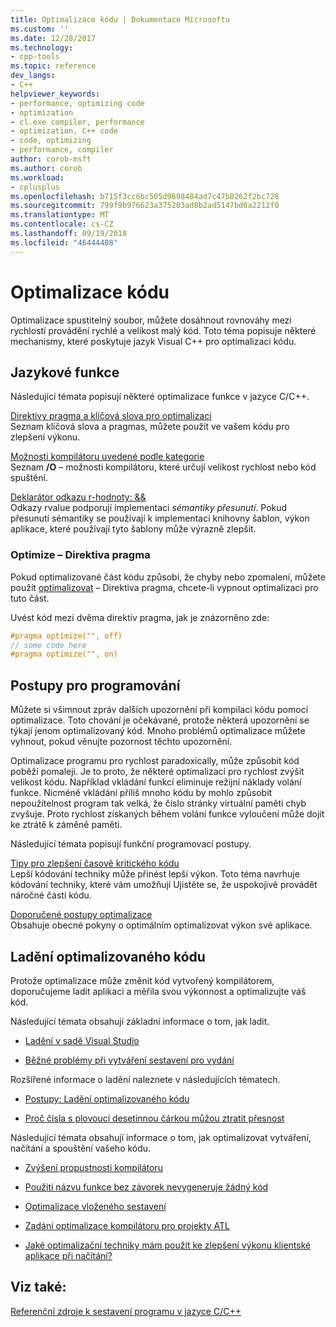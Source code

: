 ```yaml
---
title: Optimalizace kódu | Dokumentace Microsoftu
ms.custom: ''
ms.date: 12/28/2017
ms.technology:
- cpp-tools
ms.topic: reference
dev_langs:
- C++
helpviewer_keywords:
- performance, optimizing code
- optimization
- cl.exe compiler, performance
- optimization, C++ code
- code, optimizing
- performance, compiler
author: corob-msft
ms.author: corob
ms.workload:
- cplusplus
ms.openlocfilehash: b715f3cc6bc505d9698484ad7c47b8262f2bc728
ms.sourcegitcommit: 799f9b976623a375203ad8b2ad5147bd6a2212f0
ms.translationtype: MT
ms.contentlocale: cs-CZ
ms.lasthandoff: 09/19/2018
ms.locfileid: "46444408"
---
```

# <a name="optimizing-your-code"></a>Optimalizace kódu

Optimalizace spustitelný soubor, můžete dosáhnout rovnováhy mezi rychlostí provádění rychlé a velikost malý kód. Toto téma popisuje některé mechanismy, které poskytuje jazyk Visual C++ pro optimalizaci kódu.

## <a name="language-features"></a>Jazykové funkce

Následující témata popisují některé optimalizace funkce v jazyce C/C++.

[Direktivy pragma a klíčová slova pro optimalizaci](../../build/reference/optimization-pragmas-and-keywords.md)<br/>
Seznam klíčová slova a pragmas, můžete použít ve vašem kódu pro zlepšení výkonu.

[Možnosti kompilátoru uvedené podle kategorie](../../build/reference/compiler-options-listed-by-category.md)<br/>
Seznam **/O** – možnosti kompilátoru, které určují velikost rychlost nebo kód spuštění.

[Deklarátor odkazu r-hodnoty: &&](../../cpp/rvalue-reference-declarator-amp-amp.md)<br/>
Odkazy rvalue podporují implementaci *sémantiky přesunutí*. Pokud přesunutí sémantiky se používají k implementaci knihovny šablon, výkon aplikace, které používají tyto šablony může výrazně zlepšit.

### <a name="the-optimize-pragma"></a>Optimize – Direktiva pragma

Pokud optimalizované část kódu způsobí, že chyby nebo zpomalení, můžete použít [optimalizovat](../../preprocessor/optimize.md) – Direktiva pragma, chcete-li vypnout optimalizaci pro tuto část.

Uvést kód mezi dvěma direktiv pragma, jak je znázorněno zde:

```cpp
#pragma optimize("", off)
// some code here
#pragma optimize("", on)
```

## <a name="programming-practices"></a>Postupy pro programování

Můžete si všimnout zpráv dalších upozornění při kompilaci kódu pomocí optimalizace. Toto chování je očekávané, protože některá upozornění se týkají jenom optimalizovaný kód. Mnoho problémů optimalizace můžete vyhnout, pokud věnujte pozornost těchto upozornění.

Optimalizace programu pro rychlost paradoxically, může způsobit kód poběží pomaleji. Je to proto, že některé optimalizací pro rychlost zvýšit velikost kódu. Například vkládání funkcí eliminuje režijní náklady volání funkce. Nicméně vkládání příliš mnoho kódu by mohlo způsobit nepoužitelnost program tak velká, že číslo stránky virtuální paměti chyb zvyšuje. Proto rychlost získaných během volání funkce vyloučení může dojít ke ztrátě k záměně paměti.

Následující témata popisují funkční programovací postupy.

[Tipy pro zlepšení časově kritického kódu](../../build/reference/tips-for-improving-time-critical-code.md)<br/>
Lepší kódování techniky může přinést lepší výkon. Toto téma navrhuje kódování techniky, které vám umožňují Ujistěte se, že uspokojivě provádět náročné části kódu.

[Doporučené postupy optimalizace](../../build/reference/optimization-best-practices.md)<br/>
Obsahuje obecné pokyny o optimálním optimalizovat výkon své aplikace.

## <a name="debugging-optimized-code"></a>Ladění optimalizovaného kódu

Protože optimalizace může změnit kód vytvořený kompilátorem, doporučujeme ladit aplikaci a měřila svou výkonnost a optimalizujte váš kód.

Následující témata obsahují základní informace o tom, jak ladit.

- [Ladění v sadě Visual Studio](/visualstudio/debugger/debugging-in-visual-studio)

- [Běžné problémy při vytváření sestavení pro vydání](../../build/reference/common-problems-when-creating-a-release-build.md)

Rozšířené informace o ladění naleznete v následujících tématech.

- [Postupy: Ladění optimalizovaného kódu](/visualstudio/debugger/how-to-debug-optimized-code)

- [Proč čísla s plovoucí desetinnou čárkou můžou ztratit přesnost](../../build/reference/why-floating-point-numbers-may-lose-precision.md)

Následující témata obsahují informace o tom, jak optimalizovat vytváření, načítání a spouštění vašeho kódu.

- [Zvýšení propustnosti kompilátoru](../../build/reference/improving-compiler-throughput.md)

- [Použití názvu funkce bez závorek nevygeneruje žádný kód](../../build/reference/using-function-name-without-parens-produces-no-code.md)

- [Optimalizace vloženého sestavení](../../assembler/inline/optimizing-inline-assembly.md)

- [Zadání optimalizace kompilátoru pro projekty ATL](../../atl/reference/specifying-compiler-optimization-for-an-atl-project.md)

- [Jaké optimalizační techniky mám použít ke zlepšení výkonu klientské aplikace při načítání?](../../build/dll-frequently-asked-questions.md#mfc_optimization)

## <a name="see-also"></a>Viz také:

[Referenční zdroje k sestavení programu v jazyce C/C++](../../build/reference/c-cpp-building-reference.md)
